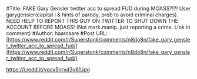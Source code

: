 #Title: FAKE Gary Gensler twitter acc to spread FUD during MOASS?!?! User garygensier(capital i & hints of parody, prob to avoid criminal charges). NEED HELP TO REPORT THIS GUY ON TWITTER TO SHUT DOWN THE ACCOUNT BEFORE MOASS! (Not mark.manip. just reporting a crime. Link in comment)
#Author: haarosare
#Post URL: [https://www.reddit.com/r/Superstonk/comments/n8do8n/fake_gary_gensler_twitter_acc_to_spread_fud/](https://www.reddit.com/r/Superstonk/comments/n8do8n/fake_gary_gensler_twitter_acc_to_spread_fud/)


https://i.redd.it/yocv5nrvd3y61.jpg